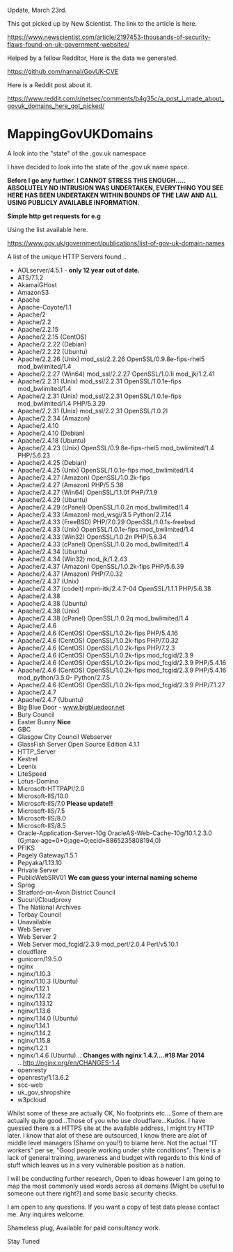 Update, March 23rd.

This got picked up by New Scientist. The link to the article is here.

https://www.newscientist.com/article/2197453-thousands-of-security-flaws-found-on-uk-government-websites/

Helped by a fellow Redditor, Here is the data we generated.

https://github.com/nannal/GovUK-CVE

Here is a Reddit post about it. 

https://www.reddit.com/r/netsec/comments/b4g35c/a_post_i_made_about_govuk_domains_here_got_picked/




# MappingGovUKDomains  
A look into the "state" of the .gov.uk namespace  
  
I have decided to look into the state of the .gov.uk name space.  
  
**Before I go any further. I CANNOT STRESS THIS ENOUGH..... ABSOLUTELY NO INTRUSION WAS UNDERTAKEN, EVERYTHING YOU SEE HERE HAS BEEN UNDERTAKEN WITHIN BOUNDS OF THE LAW AND ALL USING PUBLICLY AVAILABLE INFORMATION.**  
  
**Simple http get requests for e.g**

Using the list available here.  
  
https://www.gov.uk/government/publications/list-of-gov-uk-domain-names  
  
A list of the unique HTTP Servers found...

 - AOLserver/4.5.1 - **only 12 year out of date.**
 - ATS/7.1.2
 - AkamaiGHost
 - AmazonS3
 - Apache
 - Apache-Coyote/1.1
 - Apache/2
 - Apache/2.2
 - Apache/2.2.15
 - Apache/2.2.15 (CentOS)
 - Apache/2.2.22 (Debian)
 - Apache/2.2.22 (Ubuntu)
 - Apache/2.2.26 (Unix) mod_ssl/2.2.26 OpenSSL/0.9.8e-fips-rhel5 mod_bwlimited/1.4
 - Apache/2.2.27 (Win64) mod_ssl/2.2.27 OpenSSL/1.0.1i mod_jk/1.2.41
 - Apache/2.2.31 (Unix) mod_ssl/2.2.31 OpenSSL/1.0.1e-fips mod_bwlimited/1.4
 - Apache/2.2.31 (Unix) mod_ssl/2.2.31 OpenSSL/1.0.1e-fips mod_bwlimited/1.4 PHP/5.3.29
 - Apache/2.2.31 (Unix) mod_ssl/2.2.31 OpenSSL/1.0.2l
 - Apache/2.2.34 (Amazon)
 - Apache/2.4.10
 - Apache/2.4.10 (Debian)
 - Apache/2.4.18 (Ubuntu)
 - Apache/2.4.23 (Unix) OpenSSL/0.9.8e-fips-rhel5 mod_bwlimited/1.4 PHP/5.6.23
 - Apache/2.4.25 (Debian)
 - Apache/2.4.25 (Unix) OpenSSL/1.0.1e-fips mod_bwlimited/1.4
 - Apache/2.4.27 (Amazon) OpenSSL/1.0.2k-fips
 - Apache/2.4.27 (Amazon) PHP/5.5.38
 - Apache/2.4.27 (Win64) OpenSSL/1.1.0f PHP/7.1.9
 - Apache/2.4.29 (Ubuntu)
 - Apache/2.4.29 (cPanel) OpenSSL/1.0.2n mod_bwlimited/1.4
 - Apache/2.4.33 (Amazon) mod_wsgi/3.5 Python/2.7.14
 - Apache/2.4.33 (FreeBSD) PHP/7.0.29 OpenSSL/1.0.1s-freebsd
 - Apache/2.4.33 (Unix) OpenSSL/1.0.1e-fips mod_bwlimited/1.4
 - Apache/2.4.33 (Win32) OpenSSL/1.0.2n PHP/5.6.34
 - Apache/2.4.33 (cPanel) OpenSSL/1.0.2o mod_bwlimited/1.4
 - Apache/2.4.34 (Ubuntu)
 - Apache/2.4.34 (Win32) mod_jk/1.2.43
 - Apache/2.4.37 (Amazon) OpenSSL/1.0.2k-fips PHP/5.6.39
 - Apache/2.4.37 (Amazon) PHP/7.0.32
 - Apache/2.4.37 (Unix)
 - Apache/2.4.37 (codeit) mpm-itk/2.4.7-04 OpenSSL/1.1.1 PHP/5.6.38
 - Apache/2.4.38
 - Apache/2.4.38 (Ubuntu)
 - Apache/2.4.38 (Unix)
 - Apache/2.4.38 (cPanel) OpenSSL/1.0.2q mod_bwlimited/1.4
 - Apache/2.4.6
 - Apache/2.4.6 (CentOS) OpenSSL/1.0.2k-fips PHP/5.4.16
 - Apache/2.4.6 (CentOS) OpenSSL/1.0.2k-fips PHP/7.0.32
 - Apache/2.4.6 (CentOS) OpenSSL/1.0.2k-fips PHP/7.2.3
 - Apache/2.4.6 (CentOS) OpenSSL/1.0.2k-fips mod_fcgid/2.3.9
 - Apache/2.4.6 (CentOS) OpenSSL/1.0.2k-fips mod_fcgid/2.3.9 PHP/5.4.16
 - Apache/2.4.6 (CentOS) OpenSSL/1.0.2k-fips mod_fcgid/2.3.9 PHP/5.4.16 mod_python/3.5.0- Python/2.7.5
 - Apache/2.4.6 (CentOS) OpenSSL/1.0.2k-fips mod_fcgid/2.3.9 PHP/7.1.27
 - Apache/2.4.7
 - Apache/2.4.7 (Ubuntu)
 - Big Blue Door - www.bigbluedoor.net
 - Bury Council
 - Easter Bunny **Nice**
 - GBC
 - Glasgow City Council Webserver
 - GlassFish Server Open Source Edition  4.1.1
 - HTTP_Server
 - Kestrel
 - Leenix
 - LiteSpeed
 - Lotus-Domino
 - Microsoft-HTTPAPI/2.0
 - Microsoft-IIS/10.0
 - Microsoft-IIS/7.0 **Please update!!**
 - Microsoft-IIS/7.5
 - Microsoft-IIS/8.0
 - Microsoft-IIS/8.5
 - Oracle-Application-Server-10g OracleAS-Web-Cache-10g/10.1.2.3.0 (G;max-age=0+0;age=0;ecid=8865235808194,0)
 - PFIKS
 - Pagely Gateway/1.5.1
 - Pepyaka/1.13.10
 - Private Server
 - PublicWebSRV01 **We can guess your internal naming scheme**
 - Sprog
 - Stratford-on-Avon District Council
 - Sucuri/Cloudproxy
 - The National Archives
 - Torbay Council
 - Unavailable
 - Web Server
 - Web Server 2
 - Web Server mod_fcgid/2.3.9 mod_perl/2.0.4 Perl/v5.10.1
 - cloudflare
 - gunicorn/19.5.0
 - nginx
 - nginx/1.10.3
 - nginx/1.10.3 (Ubuntu)
 - nginx/1.12.1
 - nginx/1.12.2
 - nginx/1.13.12
 - nginx/1.13.6
 - nginx/1.14.0 (Ubuntu)
 - nginx/1.14.1
 - nginx/1.14.2
 - nginx/1.15.8
 - nginx/1.2.1
 - nginx/1.4.6 (Ubuntu)... **Changes with nginx 1.4.7....#18 Mar 2014** ...http://nginx.org/en/CHANGES-1.4
 - openresty
 - openresty/1.13.6.2
 - scc-web
 - uk_gov_shropshire
 - w3pcloud
 
Whilst some of these are actually OK, No footprints etc....Some of them are actually quite good...Those of you who use cloudflare...Kudos. I have guessed there is a HTTPS site at the available address, I might try HTTP later. I know that alot of these are outsourced, I know there are alot of middle level managers (Shame on you!!) to blame here. Not the actual "IT workers" per se, "Good people working under shite conditions". There is a lack of general training, awareness and budget with regards to this kind of stuff which leaves us in a very vulnerable position as a nation.  

I will be conducting further research, Open to ideas however I am going to map the most commonly used words across all domains (Might be useful to someone out there right?) and some basic security checks.  
  
I am open to any questions. If you want a copy of test data please contact me. Any inquires welcome.

Shameless plug, Available for paid consultancy work. 

Stay Tuned
